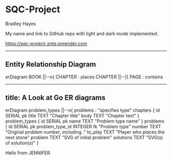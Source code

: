 # SQC-Project
Bradley Hayes

My name and link to GitHub repo with light and dark mode implemented.

https://sqc-project-zntq.onrender.com

---
Entity Relationship Diagram
---

erDiagram
   BOOK ||--o{ CHAPTER : places
   CHAPTER ||--|{ PAGE : contains
   
---
title: A Look at Go ER diagrams
---
erDiagram
  problem_types ||--o{ problems : "specifies type"
  chapters {
    id SERIAL pk
    title TEXT "Chapter title"
    body TEXT "Chapter text"
  }
  problem_types {
    id SERIAL pk
    name TEXT "Problem type name"
  }
  problems {
    id SERIAL pk
    problem_type_id INTEGER fk "Problem type"
    number TEXT "Original problem number, including ."
    to_play TEXT "Player who places the next stone"
    problem TEXT "SVG of initial problem"
    solutions TEXT "SVG(s) of solution(s)"
  }
   

   Hello from JENNIFER
